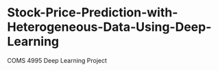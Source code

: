 # Stock-Price-Prediction-with-Heterogeneous-Data-Using-Deep-Learning
COMS 4995 Deep Learning Project
